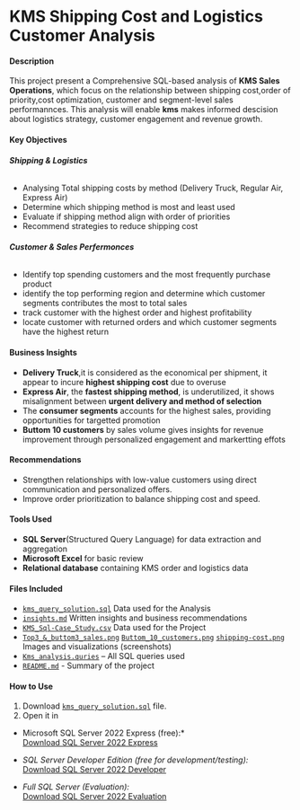 # KMS Shipping Cost and Logistics Customer Analysis
#### **Description**
This project present a Comprehensive SQL-based analysis of **KMS Sales Operations**, which focus on the relationship between shipping cost,order of priority,cost optimization, customer and  segment-level sales performannces.
This analysis will enable **kms** makes informed descision about logistics strategy, customer engagement and revenue growth.

#### **Key Objectives**
###### **Shipping & Logistics**
* Analysing Total shipping costs by method (Delivery Truck, Regular Air, Express Air)
* Determine which shipping method is most and least used
* Evaluate if shipping method align with order of priorities
* Recommend strategies to reduce shipping cost
###### **Customer & Sales Perfermonces**
* Identify top spending customers and the most frequently purchase product
* identify the top performing region and determine which customer segments contributes the most to total sales
* track customer with the highest order and highest profitability
* locate customer with returned orders and which customer segments have the highest return
#### **Business Insights**
* **Delivery Truck**,it is considered as the economical per shipment, it appear to incure **highest shipping cost** due to overuse
* **Express Air**, the **fastest shipping method**, is underutilized, it shows misalignment between **urgent delivery and method of selection**
* The **consumer segments** accounts for the highest sales, providing opportunities for targetted promotion
*  **Buttom 10 customers** by sales volume gives insights for revenue improvement through personalized engagement and markertting effots

#### **Recommendations**
- Strengthen relationships with low-value customers using direct communication and personalized offers.
- Improve order prioritization to balance shipping cost and speed.

####  Tools Used
* **SQL Server**(Structured Query Language) for data extraction and aggregation
* **Microsoft Excel** for basic review
* **Relational database** containing KMS order and logistics data

 #### Files Included
 * [`kms_query_solution.sql`](kms_query_solution.sql) Data used for the Analysis
* [`insights.md`](insights.md) Written insights and business recommendations
* [`KMS_Sql-Case_Study.csv`](KMS_Sql-Case_Study.csv) Data used for the Project
* [`Top3_&_buttom3_sales.png`](Top3_&_buttom3_sales.png)  [`Buttom_10_customers.png`](Buttom_10_customers.png) [`shipping-cost.png`](shipping-cost.png)
Images and visualizations (screenshots)
* [`Kms_analysis.quries`](Kms_analysis.quries) – All SQL queries used
* [`README.md`](README.md) - Summary of the project

####  How to Use

1. Download  [`kms_query_solution.sql`](kms_query_solution.sql) file.
2. Open it in
 - Microsoft SQL Server 2022 Express (free):*  
  [Download SQL Server 2022 Express](https://www.microsoft.com/en-us/sql-server/sql-server-downloads)

- *SQL Server Developer Edition (free for development/testing):*  
  [Download SQL Server 2022 Developer](https://www.microsoft.com/en-us/sql-server/sql-server-downloads)

- *Full SQL Server (Evaluation):*  
  [Download SQL Server 2022 Evaluation](https://www.microsoft.com/en-us/evalcenter/evaluate-sql-server-2022)
